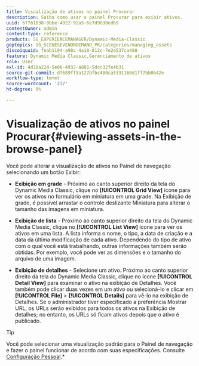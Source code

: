 ```yaml
---
title: Visualização de ativos no painel Procurar
description: Saiba como usar o painel Procurar para exibir ativos.
uuid: 677b1838-0bbe-4922-92a5-6e7d9030edb9
contentOwner: admin
content-type: reference
products: SG_EXPERIENCEMANAGER/Dynamic-Media-Classic
geptopics: SG_SCENESEVENONDEMAND_PK/categories/managing_assets
discoiquuid: feab1194-a98c-4a18-812c-7e2e537ca488
feature: Dynamic Media Classic,Gerenciamento de ativos
role: User
exl-id: 4d38a224-5e06-4932-a801-5dcc32fe4b31
source-git-commit: df689ff5a127bfbc400ca5331168d1ff7bb0b42e
workflow-type: tm+mt
source-wordcount: '237'
ht-degree: 0%

---
```


# Visualização de ativos no painel Procurar{#viewing-assets-in-the-browse-panel}

Você pode alterar a visualização de ativos no Painel de navegação selecionando um botão Exibir:

* **Exibição em grade**  - Próximo ao canto superior direito da tela do Dynamic Media Classic, clique no  **[!UICONTROL Grid View]** ícone para ver os ativos no formulário em miniatura em uma grade. Na Exibição de grade, é possível arrastar o controle deslizante Miniatura para alterar o tamanho das imagens em miniatura.

* **Exibição de lista**  - Próximo ao canto superior direito da tela do Dynamic Media Classic, clique no  **[!UICONTROL List View]** ícone para ver os ativos em uma lista. A lista informa o nome, o tipo, a data de criação e a data da última modificação de cada ativo. Dependendo do tipo de ativo com o qual você está trabalhando, outras informações também serão obtidas. Por exemplo, você pode ver as dimensões e o tamanho do arquivo de uma imagem.

* **Exibição de detalhes**  - Selecione um ativo. Próximo ao canto superior direito da tela do Dynamic Media Classic, clique no ícone **[!UICONTROL Detail View]** para examinar o ativo na exibição de Detalhes. Você também pode clicar duas vezes em um ativo ou selecioná-lo e clicar em **[!UICONTROL File]** > **[!UICONTROL Details]** para vê-lo na exibição de Detalhes. Se o administrador tiver especificado a preferência Mostrar URL, os URLs serão exibidos para todos os ativos na Exibição de detalhes; no entanto, os URLs só ficam ativos depois que o ativo é publicado.

>[!TIP]
>
>Você pode selecionar uma visualização padrão para o Painel de navegação e fazer o painel funcionar de acordo com suas especificações. Consulte [Configuração Pessoal](personal-setup.md#personal_setup).*
